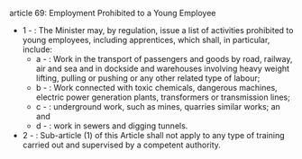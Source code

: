 article 69: Employment Prohibited to a Young Employee

<ul>
			<li>1 - : The Minister may, by regulation, issue a list of activities prohibited to young employees, including apprentices, which shall, in particular, include:<ul>
						<li>a - : Work in the transport of passengers and goods by road, railway, air and sea and in dockside and warehouses involving heavy weight lifting, pulling or pushing or any other related type of labour;<ul>
						</ul></li>						<li>b - : Work connected with toxic chemicals, dangerous machines, electric power generation plants, transformers or transmission lines;<ul>
						</ul></li>						<li>c - : underground work, such as mines, quarries similar works; an and<ul>
						</ul></li>						<li>d - : work in sewers and digging tunnels.<ul>
						</ul></li>			</ul></li>			<li>2 - : Sub-article (1) of this Article shall not apply to any type of training carried out and supervised by a competent authority.<ul>
			</ul></li></ul>